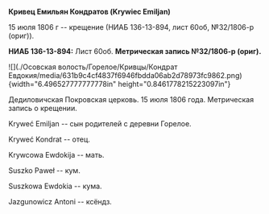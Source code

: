 **Кривец Емильян Кондратов (Krywiec Emiljan)**

15 июля 1806 г -- крещение (НИАБ 136-13-894, лист 60об, №32/1806-р
(ориг)).

**НИАБ 136-13-894:** Лист 60об. **Метрическая запись №32/1806-р
(ориг).**

![](./Осовская волость/Горелое/Кривцы/Кондрат Евдокия/media/631b9c4cf4837f6946fbdda06ab2d78973fc9862.png){width="6.496527777777778in"
height="0.8461778215223097in"}

Дедиловичская Покровская церковь. 15 июля 1806 года. Метрическая запись
о крещении.

Kryweć Emiljan -- сын родителей с деревни Горелое.

Kryweć Kondrat -- отец.

Krywcowa Ewdokija -- мать.

Suszko Paweł -- кум.

Suszkowa Ewdokia -- кума.

Jazgunowicz Antoni -- ксёндз.
